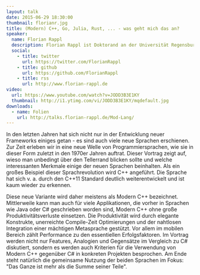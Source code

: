 ```yaml
---
layout: talk
date: 2015-06-29 18:30:00
thumbnail: florianr.jpg
title: (Modern) C++, Go, Julia, Rust, ... - was geht mich das an?
speaker:
  name: Florian Rappl
  description: Florian Rappl ist Doktorand an der Universität Regensburg und promoviert in der theoretischen Physik. Neben High Performance Computing und Webentwicklung ist er auch im Bereich Cliententwicklung unterwegs. An der Universität Regensburg hält Florian regelmäßig Vorlesungen zu den Themen "Programmierung mit C#", "Webapplications mit HTML5, CSS3 und JavaScript" und "Software Design Patterns". Florian ist Microsoft MVP im Bereich Visual C# und CodeProject MVP. 
  social:
    - title: twitter
      url: https://twitter.com/FlorianRappl
    - title: github
      url: https://github.com/FlorianRappl
    - title: rss
      url: http://www.florian-rappl.de
video:
  url: https://www.youtube.com/watch?v=JODD3B3E1KY
  thumbnail: http://i1.ytimg.com/vi/JODD3B3E1KY/mqdefault.jpg
downloads:
  - name: Folien
    url: http://talks.florian-rappl.de/Mod-Lang/
---
```

In den letzten Jahren hat sich nicht nur in der Entwicklung neuer Frameworks einiges getan - es sind auch viele neue Sprachen erschienen. Zur Zeit erleben wir in eine neue Welle von Programmiersprachen, wie sie in dieser Form zuletzt in den 1970er Jahren auftrat. Dieser Vortrag zeigt auf, wieso man unbedingt über den Tellerrand blicken sollte und welche interessanten Merkmale einige der neuen Sprachen beinhalten. Als ein großes Beispiel dieser Sprachrevolution wird C++ angeführt. Die Sprache hat sich v. a. durch den C++11 Standard deutlich weiterentwickelt und ist kaum wieder zu erkennen. 

Diese neue Variante wird daher meistens als Modern C++ bezeichnet. Mittlerweile kann man auch für viele Applikationen, die vorher in Sprachen wie Java oder C# geschrieben worden sind, Modern C++ ohne große Produktivitätsverluste einsetzen. Die Produktivität wird durch elegante Konstrukte, unerreichte Compile-Zeit Optimierungen und der nahtlosen Integration einer mächtigen Metasprache gestützt. Vor allem im mobilen Bereich zählt Performance zu den essentiellen Erfolgsfaktoren. Im Vortrag werden nicht nur Features, Analogien und Gegensätze im Vergleich zu C# diskutiert, sondern es werden auch Kriterien für die Verwendung von Modern C++ gegenüber C# in konkreten Projekten besprochen. Am Ende steht natürlich die gemeinsame Nutzung der beiden Sprachen im Fokus: "Das Ganze ist mehr als die Summe seiner Teile". 